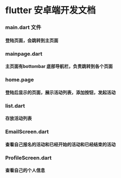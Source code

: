 ﻿# flutter 安卓端开发文档### main.dart 文件#### 登陆页面，会跳转到主页面### mainpage.dart#### 主页面有bottombar 底部导航栏，负责跳转到各个页面### home.page#### 登陆后显示的页面，展示活动列表，添加按钮，发起活动### list.dart #### 存放活动列表### EmailScreen.dart#### 查看自己报名的活动和已经开始的活动和已经结束的活动### ProfileScreen.dart #### 查看自己的个人信息